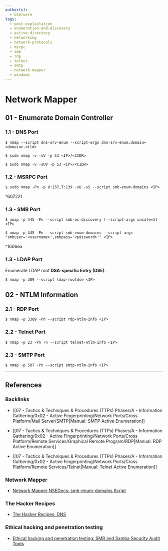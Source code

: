 ```yaml
---
author(s):
  - Userware
tags:
  - post-exploitation
  - enumeration-and-discovery
  - active-directory
  - networking
  - network-protocols
  - msrpc
  - smb
  - rdp
  - telnet
  - smtp
  - network-mapper
  - windows
---
```

# Network Mapper

## 01 - Enumerate Domain Controller

### 1.1 - DNS Port

```
$ nmap --script dns-srv-enum --script-args dns-srv-enum.domain=<domain>.<tld>
```

```
$ sudo nmap -v -sV -p 53 <IP>/<CIDR>

$ sudo nmap -v -sUV -p 53 <IP>/<CIDR>
```

### 1.2 - MSRPC Port

```
$ sudo nmap -Pn -p U:137,T:139 -sU -sS --script smb-enum-domains <IP>
```

^607221

### 1.3 - SMB Port

```
$ nmap -p 445 -Pn --script smb-os-discovery [--script-args unsafe=1] <IP>

$ nmap -p 445 -Pn --script smb-enum-domains --script-args "smbuser='<username>',smbpass='<password>'" <IP>
```

^1606ea

### 1.3 - LDAP Port

Enumerate LDAP root **DSA-specific Entry (DSE)**.

```
$ nmap -p 389 --script ldap-rootdse <IP>
```

## 02 - NTLM Information

### 2.1 - RDP Port

```
$ nmap -p 3389 -Pn --script rdp-ntlm-info <IP>
```

### 2.2 - Telnet Port

```
$ nmap -p 23 -Pn -n --script telnet-ntlm-info <IP>
```

### 2.3 - SMTP Port

```
$ nmap -p 587 -Pn --script smtp-ntlm-info <IP>
```

---
## References

### Backlinks

- [[07 - Tactics & Techniques & Procedures (TTPs) Phases/A - Information Gathering/0x02 - Active Fingerprinting/Network Ports/Cross Platform/Mail Server/SMTP|Manual: SMTP Active Enumeration]]

- [[07 - Tactics & Techniques & Procedures (TTPs) Phases/A - Information Gathering/0x02 - Active Fingerprinting/Network Ports/Cross Platform/Remote Services/Graphical Remote Program/RDP|Manual: RDP Active Enumeration]]

- [[07 - Tactics & Techniques & Procedures (TTPs) Phases/A - Information Gathering/0x02 - Active Fingerprinting/Network Ports/Cross Platform/Remote Services/Telnet|Manual: Telnet Active Enumeration]]

### Network Mapper

- [Network Mapper NSEDocs: smb-enum-domains Script](https://nmap.org/nsedoc/scripts/smb-enum-domains.html)

### The Hacker Recipes

- [The Hacker Recipes: DNS](https://www.thehacker.recipes/ad/recon/dns)

### Ethical hacking and penetration testing

- [Ethical hacking and penetration testing: SMB and Samba Security Audit Tools](https://miloserdov.org/?p=4066)